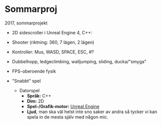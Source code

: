# Sommarproj
2017, sommarprojekt

* 2D sidescroller i Unreal Engine 4, C++:
* Shooter (riktning: 360, 7 lägen, 2 lägen)
* Kontroller: Mus, WASD, SPACE, ESC, #?
* Dubbelhopp, ledgeclimbing, walljumping, sliding, ducka/"smyga"
* FPS-oberoende fysik
* "Snabbt" spel

  * Datorspel
    * **Språk:** C++
    * **Dim:** 2D
    * **Spel-/Grafik-motor:** [Unreal Engine](https://www.unrealengine.com/what-is-unreal-engine-4)
    * **Ljud**, man ska väl helst inte sno saker av andra så tycker vi kan spela in de mesta själv med någon mic. 
